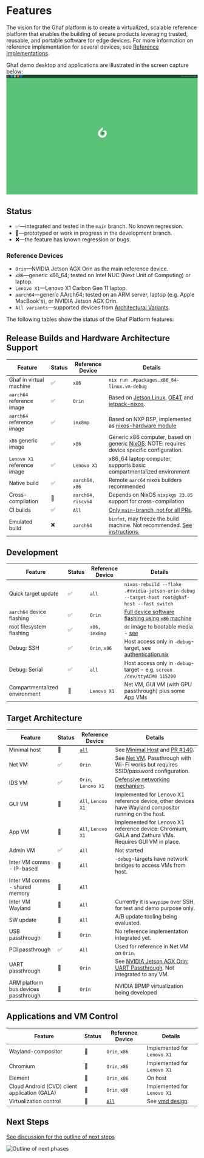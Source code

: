 <!--
    Copyright 2022-2024 TII (SSRC) and the Ghaf contributors
    SPDX-License-Identifier: CC-BY-SA-4.0
-->

# Features

The vision for the Ghaf platform is to create a virtualized, scalable reference platform that enables the building of secure products leveraging trusted, reusable, and portable software for edge devices. For more information on reference implementation for several devices, see [Reference Implementations](../ref_impl/reference_implementations.md).

Ghaf demo desktop and applications are illustrated in the screen capture below:
![Ghaf demo desktop and application](../img/ghaf_demo_desktop.png)


## Status

* &#x2705;—integrated and tested in the `main` branch. No known regression.
* &#x1f6A7;—prototyped or work in progress in the development branch.
* &#x274C;—the feature has known regression or bugs.


### Reference Devices

- `Orin`—NVIDIA Jetson AGX Orin as the main reference device.
- `x86`—generic x86_64; tested on Intel NUC (Next Unit of Computing) or laptop.
- `Lenovo X1`—Lenovo X1 Carbon Gen 11 laptop. 
- `aarch64`—generic AArch64; tested on an ARM server, laptop (e.g. Apple MacBook's), or NVIDIA Jetson AGX Orin.
- `All variants`—supported devices from [Architectural Variants](https://tiiuae.github.io/ghaf/architecture/variants.html).

The following tables show the status of the Ghaf Platform features:


## Release Builds and Hardware Architecture Support

| Feature           | Status      | Reference Device | Details                             |
|-------------------|-------------|------------------|-------------------------------------|
| Ghaf in virtual machine | &#x2705; | `x86` | `nix run .#packages.x86_64-linux.vm-debug` |
| `aarch64` reference image | &#x2705; | `Orin`  | Based on [Jetson Linux](https://developer.nvidia.com/embedded/jetson-linux), [OE4T](https://github.com/OE4T) and [jetpack-nixos](https://github.com/anduril/jetpack-nixos). |
| `aarch64` reference image | &#x2705; | `imx8mp`  | Based on NXP BSP, implemented as [nixos-hardware module](https://github.com/NixOS/nixos-hardware/tree/master/nxp)|
| `x86` generic image | &#x2705; | `x86` | Generic x86 computer, based on generic [NixOS](https://nixos.org/). NOTE: requires device specific configuration.|
| `Lenovo X1` reference image | &#x2705; | `Lenovo X1` | x86_64 laptop computer, supports basic compartmentalized environment |
| Native build      | &#x2705;         | `aarch64, x86`   | Remote `aarc64` nixos builders recommended |
| Cross-compilation | &#x1f6A7; | `aarch64, riscv64`  | Depends on NixOS `nixpkgs 23.05` support for cross-compilation |
| CI builds         | &#x2705; | `All`  | [Only `main`-branch, not for all PRs](https://vedenemo.dev/). |
| Emulated build    | &#x274C; | `aarch64`  | `binfmt`, may freeze the build machine. Not recommended. [See instructions.](https://tiiuae.github.io/ghaf/ref_impl/cross_compilation.html#binfmt)|


## Development

| Feature           | Status      | Reference Device | Details                             |
|-------------------|-------------|------------------|----------------------------------------------|
| Quick target update  | &#x2705; | `all`  | `nixos-rebuild --flake .#nvidia-jetson-orin-debug --target-host root@ghaf-host --fast switch` |
| `aarch64` device flashing   | &#x2705;   | `Orin`  | [Full device software flashing using `x86` machine](https://tiiuae.github.io/ghaf/ref_impl/build_and_run.html#flashing-nvidia-jetson-orin-agx) |
| root filesystem flashing | &#x2705;   | `x86, imx8mp`  | `dd` image to bootable media - [see](https://tiiuae.github.io/ghaf/ref_impl/build_and_run.html#running-ghaf-image-for-x86-computer) |
| Debug: SSH        | &#x2705;      | `Orin`, `x86` | Host access only in `-debug`-target, see [authentication.nix](https://github.com/tiiuae/ghaf/blob/main/modules/development/authentication.nix) |
| Debug: Serial     | &#x2705;      | `all` | Host access only in `-debug`-target - e.g. `screen /dev/ttyACM0 115200` |
| Compartmentalized environment     | &#x1f6A7;      | `Lenovo X1` | Net VM, GUI VM (with GPU passthrough) plus some App VMs |


## Target Architecture

| Feature           | Status      | Reference Device | Details                             |
|-------------------|-------------|------------------|----------------------------------------------|
| Minimal host    | &#x1f6A7;   | [`all`](https://tiiuae.github.io/ghaf/architecture/variants.html) | See [Minimal Host](https://tiiuae.github.io/ghaf/architecture/adr/minimal-host.html) and [PR #140](https://github.com/tiiuae/ghaf/pull/140). |
| Net VM           |  &#x2705; | `Orin`  | See [Net VM](https://tiiuae.github.io/ghaf/architecture/adr/netvm.html). Passthrough with Wi-Fi works but requires SSID/password configuration. |
| IDS VM           |  &#x2705; | `Orin`, `Lenovo X1`  | [Defensive networking mechanism](/docs/src/architecture/adr/idsvm.md). |
| GUI VM | &#x1f6A7; | `All`, `Lenovo X1`| Implemented for Lenovo X1 reference device, other devices have Wayland compositor running on the host.|
| App VM | &#x1f6A7; | `All`, `Lenovo X1`| Implemented for Lenovo X1 reference device: Chromium, GALA and Zathura VMs. Requires GUI VM in place. |
| Admin VM           | &#x2705; | `All`  | Not started |
| Inter VM comms - IP-based  | &#x1f6A7; | `All` |`-debug`-targets have network bridges to access VMs from host. |
| Inter VM comms - shared memory  |  &#x1f6A7; | `All` |  |
| Inter VM Wayland  |  &#x1f6A7; | `All` | Currently it is `waypipe` over SSH, for test and demo purpose only. |
| SW update | &#x1f6A7; | `All` | A/B update tooling being evaluated. |
| USB passthrough   | &#x1f6A7; | `Orin`  | No reference implementation integrated yet. |
| PCI passthrough   | &#x2705; | `All`  | Used for reference in Net VM on `Orin`. |
| UART passthrough  | &#x1f6A7; | `Orin`  | See [NVIDIA Jetson AGX Orin: UART Passthrough](https://tiiuae.github.io/ghaf/build_config/passthrough/nvidia_agx_pt_uart.html). Not integrated to any VM. |
| ARM platform bus devices passthrough  | &#x1f6A7; | `Orin`  | NVIDIA BPMP virtualization being developed |


## Applications and VM Control

| Feature           | Status      | Reference Device | Details                             |
|-------------------|-------------|------------------|----------------------------------------------|
| Wayland-compositor | &#x1f6A7; | `Orin`, `x86` | Implemented for `Lenovo X1` |
| Chromium | &#x1f6A7; | `Orin`, `x86` | Implemented for `Lenovo X1` |
| Element | &#x1f6A7; | `Orin`, `x86` | On host |
| Cloud Android (CVD) client application (GALA)| &#x1f6A7; | `Orin`, `x86` | Implemented for `Lenovo X1` |
| Virtualization control | &#x1f6A7; | [`All`](https://tiiuae.github.io/ghaf/architecture/variants.html) | See [vmd design](https://github.com/tiiuae/vmd/blob/main/doc/design.md). |

## Next Steps

[See discussion for the outline of next steps](https://github.com/tiiuae/ghaf/issues/150#issuecomment-1564061850)

![Outline of next phases](https://user-images.githubusercontent.com/1027150/241167552-bcb3a3f9-72f3-4b96-af8b-e9df6d1f3d5e.png)

